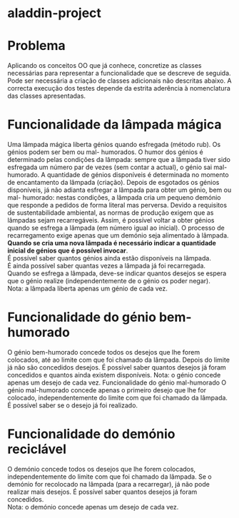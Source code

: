 # aladdin-project

# Problema

Aplicando os conceitos OO que já conhece, concretize as classes necessárias para representar a funcionalidade que se
descreve de seguida. Pode ser necessária a criação de classes adicionais não descritas abaixo. A correcta execução dos
testes depende da estrita aderência à nomenclatura das classes apresentadas.

# Funcionalidade da lâmpada mágica

Uma lâmpada mágica liberta génios quando esfregada (método rub). Os génios podem ser bem ou mal- humorados. O humor dos
génios é determinado pelas condições da lâmpada: sempre que a lâmpada tiver sido esfregada um número par de vezes (sem
contar a actual), o génio sai mal-humorado. A quantidade de génios disponíveis é determinada no momento de encantamento
da lâmpada (criação). Depois de esgotados os génios disponíveis, já não adianta esfregar a lâmpada para obter um génio,
bem ou mal- humorado: nestas condições, a lâmpada cria um pequeno demónio que responde a pedidos de forma literal mas
perversa. Devido a requisitos de sustentabilidade ambiental, as normas de produção exigem que as lâmpadas sejam
recarregáveis. Assim, é possível voltar a obter génios quando se esfrega a lâmpada (em número igual ao inicial). O
processo de recarregamento exige apenas que um demónio seja alimentado à lâmpada.
<br>**Quando se cria uma nova lâmpada é necessário indicar a quantidade inicial de génios que é possível invocar**.
<br>É possível saber quantos génios ainda estão disponíveis na lâmpada.
<br>É ainda possível saber quantas vezes a lâmpada já foi recarregada.
<br>Quando se esfrega a lâmpada, deve-se indicar quantos desejos se espera que o génio realize (independentemente de o
génio os poder negar).
<br>Nota: a lâmpada liberta apenas um génio de cada vez.

# Funcionalidade do génio bem-humorado

O génio bem-humorado concede todos os desejos que lhe forem colocados, até ao limite com que foi chamado da lâmpada.
Depois do limite já não são concedidos desejos. É possível saber quantos desejos já foram concedidos e quantos ainda
existem disponíveis. Nota: o génio concede apenas um desejo de cada vez. Funcionalidade do génio mal-humorado O génio
mal-humorado concede apenas o primeiro desejo que lhe for colocado, independentemente do limite com que foi chamado da
lâmpada. É possível saber se o desejo já foi realizado.

# Funcionalidade do demónio reciclável

O demónio concede todos os desejos que lhe forem colocados, independentemente do limite com que foi chamado da lâmpada.
Se o demónio for recolocado na lâmpada (para a recarregar), já não pode realizar mais desejos. É possível saber quantos
desejos já foram concedidos.
<br>Nota: o demónio concede apenas um desejo de cada vez.